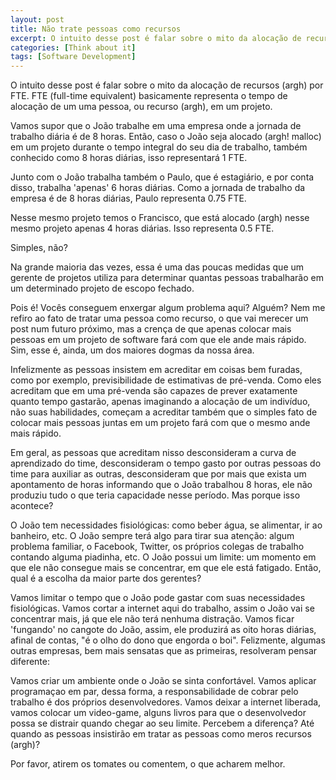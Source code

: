 ```yaml
---
layout: post
title: Não trate pessoas como recursos
excerpt: O intuito desse post é falar sobre o mito da alocação de recursos (argh) por FTE. FTE (full-time equivalent) basicamente representa o tempo de alocação de um uma pessoa, ou recurso (argh), em um projeto.
categories: [Think about it]
tags: [Software Development]
---
```


O intuito desse post é falar sobre o mito da alocação de recursos (argh) por FTE. FTE (full-time equivalent) basicamente representa o tempo de alocação de um uma pessoa, ou recurso (argh), em um projeto.

Vamos supor que o João trabalhe em uma empresa onde a jornada de trabalho diária é de 8 horas. Então, caso o João seja alocado (argh! malloc) em um projeto durante o tempo integral do seu dia de trabalho, também conhecido como 8 horas diárias, isso representará 1 FTE.

Junto com o João trabalha também o Paulo, que é estagiário, e por conta disso, trabalha 'apenas' 6 horas diárias. Como a jornada de trabalho da empresa é de 8 horas diárias, Paulo representa 0.75 FTE.

Nesse mesmo projeto temos o Francisco, que está alocado (argh) nesse mesmo projeto apenas 4 horas diárias. Isso representa 0.5 FTE.

Simples, não?

Na grande maioria das vezes, essa é uma das poucas medidas que um gerente de projetos utiliza para determinar quantas pessoas trabalharão em um determinado projeto de escopo fechado.

Pois é! Vocês conseguem enxergar algum problema aqui? Alguém? Nem me refiro ao fato de tratar uma pessoa como recurso, o que vai merecer um post num futuro próximo, mas a crença de que apenas colocar mais pessoas em um projeto de software fará com que ele ande mais rápido. Sim, esse é, ainda, um dos maiores dogmas da nossa área.

Infelizmente as pessoas insistem em acreditar em coisas bem furadas, como por exemplo, previsibilidade de estimativas de pré-venda. Como eles acreditam que em uma pré-venda são capazes de prever exatamente quanto tempo gastarão, apenas imaginando a alocação de um indivíduo, não suas habilidades, começam a acreditar também que o simples fato de colocar mais pessoas juntas em um projeto fará com que o mesmo ande mais rápido.

Em geral, as pessoas que acreditam nisso desconsideram a curva de aprendizado do time, desconsideram o tempo gasto por outras pessoas do time para auxiliar as outras, desconsideram que por mais que exista um apontamento de horas informando que o João trabalhou 8 horas, ele não produziu tudo o que teria capacidade nesse período. Mas porque isso acontece?

O João tem necessidades fisiológicas: como beber água, se alimentar, ir ao banheiro, etc.
O João sempre terá algo para tirar sua atenção: algum problema familiar, o Facebook, Twitter, os próprios colegas de trabalho contando alguma piadinha, etc.
O João possui um limite: um momento em que ele não consegue mais se concentrar, em que ele está fatigado.
Então, qual é a escolha da maior parte dos gerentes?

Vamos limitar o tempo que o João pode gastar com suas necessidades fisiológicas.
Vamos cortar a internet aqui do trabalho, assim o João vai se concentrar mais, já que ele não terá nenhuma distração.
Vamos ficar 'fungando' no cangote do João, assim, ele produzirá as oito horas diárias, afinal de contas, "é o olho do dono que engorda o boi".
Felizmente, algumas outras empresas, bem mais sensatas que as primeiras, resolveram pensar diferente:

Vamos criar um ambiente onde o João se sinta confortável.
Vamos aplicar programaçao em par, dessa forma, a responsabilidade de cobrar pelo trabalho é dos próprios desenvolvedores.
Vamos deixar a internet liberada, vamos colocar um video-game, alguns livros para que o desenvolvedor possa se distrair quando chegar ao seu limite.
Percebem a diferença? Até quando as pessoas insistirão em tratar as pessoas como meros recursos (argh)?

Por favor, atirem os tomates ou comentem, o que acharem melhor.
